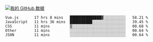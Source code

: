 [![我的 GitHub 数据](https://github-readme-stats.vercel.app/api?username=unbrain&?theme=dark)]()

<!--START_SECTION:waka-->
```text
Vue.js       17 hrs 8 mins   ██████████████▓░░░░░░░░░░   58.21 % 
JavaScript   11 hrs 36 mins  ██████████░░░░░░░░░░░░░░░   39.45 % 
CSS          11 mins         ▒░░░░░░░░░░░░░░░░░░░░░░░░   00.68 % 
Other        11 mins         ░░░░░░░░░░░░░░░░░░░░░░░░░   00.64 % 
JSON         11 mins         ░░░░░░░░░░░░░░░░░░░░░░░░░   00.64 % 
```
<!--END_SECTION:waka-->
